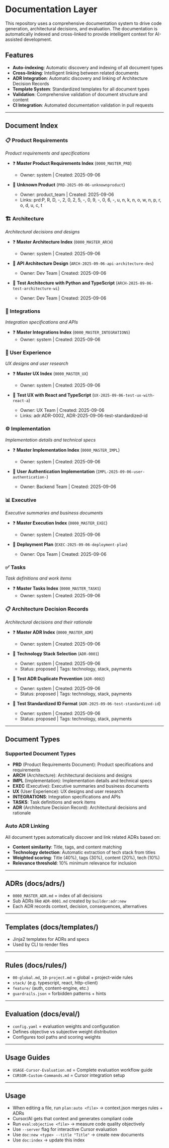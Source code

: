 # Documentation Layer

This repository uses a comprehensive documentation system to drive code generation, architectural decisions, and evaluation. The documentation is automatically indexed and cross-linked to provide intelligent context for AI-assisted development.

## Features

- **Auto-indexing**: Automatic discovery and indexing of all document types
- **Cross-linking**: Intelligent linking between related documents
- **ADR Integration**: Automatic discovery and linking of Architecture Decision Records
- **Template System**: Standardized templates for all document types
- **Validation**: Comprehensive validation of document structure and content
- **CI Integration**: Automated documentation validation in pull requests

---

## Document Index

### 📋 Product Requirements
*Product requirements and specifications*

- ❓ **Master Product Requirements Index** (`0000_MASTER_PRD`)
  - Owner: system | Created: 2025-09-06

- 📝 **Unknown Product** (`PRD-2025-09-06-unknownproduct`)
  - Owner: product_team | Created: 2025-09-06
  - Links: prd:P, R, D, -, 2, 0, 2, 5, -, 0, 9, -, 0, 6, -, u, n, k, n, o, w, n, p, r, o, d, u, c, t

### 🏗️ Architecture
*Architectural decisions and designs*

- ❓ **Master Architecture Index** (`0000_MASTER_ARCH`)
  - Owner: system | Created: 2025-09-06

- 📝 **API Architecture Design** (`ARCH-2025-09-06-api-architecture-des`)
  - Owner: Dev Team | Created: 2025-09-06

- 📝 **Test Architecture with Python and TypeScript** (`ARCH-2025-09-06-test-architecture-wi`)
  - Owner: Dev Team | Created: 2025-09-06

### 🔗 Integrations
*Integration specifications and APIs*

- ❓ **Master Integrations Index** (`0000_MASTER_INTEGRATIONS`)
  - Owner: system | Created: 2025-09-06

### 🎨 User Experience
*UX designs and user research*

- ❓ **Master UX Index** (`0000_MASTER_UX`)
  - Owner: system | Created: 2025-09-06

- 📝 **Test UX with React and TypeScript** (`UX-2025-09-06-test-ux-with-react-a`)
  - Owner: UX Team | Created: 2025-09-06
  - Links: adr:ADR-0002, ADR-2025-09-06-test-standardized-id

### ⚙️ Implementation
*Implementation details and technical specs*

- ❓ **Master Implementation Index** (`0000_MASTER_IMPL`)
  - Owner: system | Created: 2025-09-06

- 📝 **User Authentication Implementation** (`IMPL-2025-09-06-user-authentication-`)
  - Owner: Backend Team | Created: 2025-09-06

### 📊 Executive
*Executive summaries and business documents*

- ❓ **Master Execution Index** (`0000_MASTER_EXEC`)
  - Owner: system | Created: 2025-09-06

- 📝 **Deployment Plan** (`EXEC-2025-09-06-deployment-plan`)
  - Owner: Ops Team | Created: 2025-09-06

### ✅ Tasks
*Task definitions and work items*

- ❓ **Master Tasks Index** (`0000_MASTER_TASKS`)
  - Owner: system | Created: 2025-09-06

### 📋 Architecture Decision Records
*Architectural decisions and their rationale*

- ❓ **Master ADR Index** (`0000_MASTER_ADR`)
  - Owner: system | Created: 2025-09-06

- 📝 **Technology Stack Selection** (`ADR-0001`)
  - Owner: system | Created: 2025-09-06
  - Status: proposed | Tags: technology, stack, payments

- 📝 **Test ADR Duplicate Prevention** (`ADR-0002`)
  - Owner: system | Created: 2025-09-06
  - Status: proposed | Tags: technology, stack, payments

- 📝 **Test Standardized ID Format** (`ADR-2025-09-06-test-standardized-id`)
  - Owner: system | Created: 2025-09-06
  - Status: proposed | Tags: technology, stack, payments

---

## Document Types

### Supported Document Types
- **PRD** (Product Requirements Document): Product specifications and requirements
- **ARCH** (Architecture): Architectural decisions and designs
- **IMPL** (Implementation): Implementation details and technical specs
- **EXEC** (Executive): Executive summaries and business documents
- **UX** (User Experience): UX designs and user research
- **INTEGRATIONS**: Integration specifications and APIs
- **TASKS**: Task definitions and work items
- **ADR** (Architecture Decision Record): Architectural decisions and rationale

### Auto ADR Linking
All document types automatically discover and link related ADRs based on:
- **Content similarity**: Title, tags, and content matching
- **Technology detection**: Automatic extraction of tech stack from titles
- **Weighted scoring**: Title (40%), tags (30%), content (20%), tech (10%)
- **Relevance threshold**: 10% minimum relevance for inclusion

---

## ADRs (docs/adrs/)
- `0000_MASTER_ADR.md` = index of all decisions
- Sub ADRs like `ADR-0001.md` created by `builder:adr:new`
- Each ADR records context, decision, consequences, alternatives

---

## Templates (docs/templates/)
- Jinja2 templates for ADRs and specs
- Used by CLI to render files

---

## Rules (docs/rules/)
- `00-global.md`, `10-project.md` = global + project-wide rules
- `stack/` (e.g. typescript, react, http-client)
- `feature/` (auth, content-engine, etc.)
- `guardrails.json` = forbidden patterns + hints

---

## Evaluation (docs/eval/)
- `config.yaml` = evaluation weights and configuration
- Defines objective vs subjective weight distribution
- Configures tool paths and scoring weights

---

## Usage Guides
- `USAGE-Cursor-Evaluation.md` = Complete evaluation workflow guide
- `CURSOR-Custom-Commands.md` = Cursor integration setup

---

## Usage
- When editing a file, run `plan:auto <file>` → context.json merges rules + ADRs  
- Cursor/AI gets that context and generates compliant code
- Run `eval:objective <file>` → measure code quality objectively
- Use `--server` flag for interactive Cursor evaluation
- Use `doc:new <type> --title "Title"` → create new documents
- Use `doc:index` → update this index
